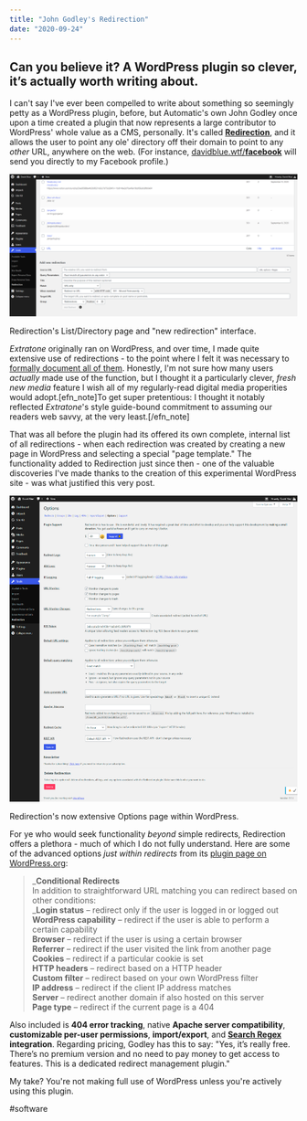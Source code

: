 ```yaml
---
title: "John Godley's Redirection"
date: "2020-09-24"
---
```


## Can you believe it? A WordPress plugin so clever, it’s actually worth writing about.

I can't say I've ever been compelled to write about something so seemingly petty as a WordPress plugin, before, but Automatic's own John Godley once upon a time created a plugin that now represents a large contributor to WordPress' whole value as a CMS, personally. It's called **[Redirection](https://redirection.me/)**, and it allows the user to point any ole' directory off their domain to point to any _other_ URL, anywhere on the web. (For instance, [davidblue.wtf/**facebook**](https://davidblue.wtf/facebook) will send you directly to my Facebook profile.)

![](images/Redirection-1.png)

Redirection's List/Directory page and "new redirection" interface.

_Extratone_ originally ran on WordPress, and over time, I made quite extensive use of redirections - to the point where I felt it was necessary to [formally document all of them](https://paper.dropbox.com/doc/Extranet-Redirection--A8Tmy0_yMah9D9XKEofJNNdsAQ-LXgMPObbnVB012NY00x6Z). Honestly, I'm not sure how many users _actually_ made use of the function, but I thought it a particularly clever, _fresh new media_ feature I wish all of my regularly-read digital media properities would adopt.\[efn\_note\]To get super pretentious: I thought it notably reflected _Extratone_'s style guide-bound commitment to assuming our readers web savvy, at the very least.\[/efn\_note\]

That was all before the plugin had its offered its own complete, internal list of all redirections - when each redirection was created by creating a new page in WordPress and selecting a special "page template." The functionality added to Redirection just since then - one of the valuable discoveries I've made thanks to the creation of this experimental WordPress site - was what justified this very post.

![](images/Redirection-Plugin-Options.png)

Redirection's now extensive Options page within WordPress.

For ye who would seek functionality _beyond_ simple redirects, Redirection offers a plethora - much of which I do not fully understand. Here are some of the advanced options _just within redirects_ from its [plugin page on WordPress.org](https://wordpress.org/plugins/redirection/):

> _**Conditional Redirects**  
> In addition to straightforward URL matching you can redirect based on other conditions:  
> _**Login status** – redirect only if the user is logged in or logged out  
> **WordPress capability** – redirect if the user is able to perform a certain capability  
> **Browser** – redirect if the user is using a certain browser  
> **Referrer** – redirect if the user visited the link from another page  
> **Cookies** – redirect if a particular cookie is set  
> **HTTP headers** – redirect based on a HTTP header  
> **Custom filter** – redirect based on your own WordPress filter  
> **IP address** – redirect if the client IP address matches  
> **Server** – redirect another domain if also hosted on this server  
> **Page type** – redirect if the current page is a 404

Also included is **404 error tracking**, native **Apache server compatibility**, **customizable per-user permissions**, **import/export**, and **[Search Regex](https://searchregex.com/) integration**. Regarding pricing, Godley has this to say: "Yes, it’s really free. There’s no premium version and no need to pay money to get access to features. This is a dedicated redirect management plugin."

My take? You're not making full use of WordPress unless you're actively using this plugin.

#software